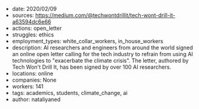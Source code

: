 - date: 2020/02/09
- sources: https://medium.com/@techwontdrillit/tech-wont-drill-it-a63594dc6e66
- actions: open_letter
- struggles: ethics
- employment_types: white_collar_workers, in_house_workers
- description: AI researchers and engineers from around the world signed an online open letter calling for the tech industry to refrain from using AI technologies to "exacerbate the climate crisis". The letter, authored by Tech Won't Drill It, has been signed by over 100 AI researchers.
- locations: online
- companies: None
- workers: 141
- tags: academics, students, climate_change, ai
- author: nataliyaned
